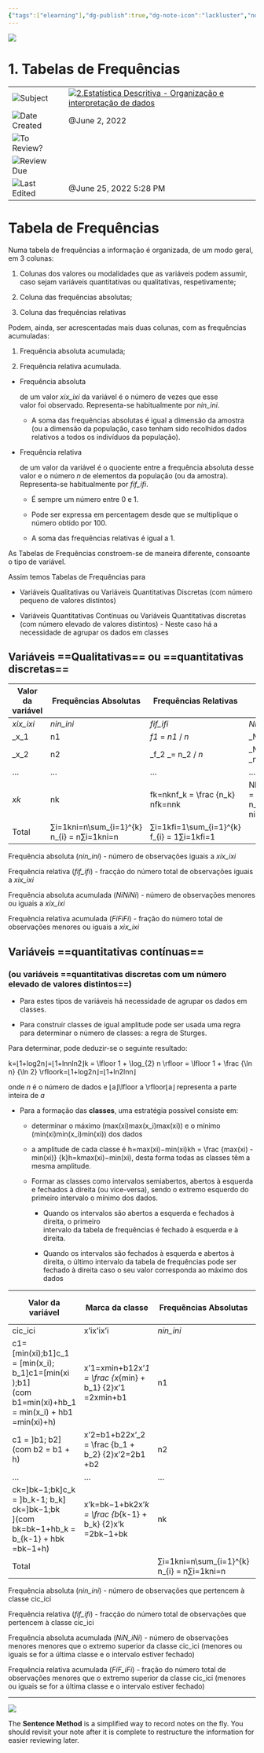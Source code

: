 ```yaml
---
{"tags":["elearning"],"dg-publish":true,"dg-note-icon":"lackluster","noteIcon":"lackluster","permalink":"/04-resources-material-para-zettel/elearning/1-tabelas-de-frequencias/","dgPassFrontmatter":true,"created":"2025-10-16T10:21:37.953+01:00","updated":"2025-10-24T16:01:32.730+01:00"}
---
```



![](Dashboard/Attachments/icons_notes--sentence%203.png)

# 1. Tabelas de Frequências

|   |   |
|---|---|
|![](Dashboard/Attachments/arrow-northeast_gray%201174.svg)Subject|[![](Dashboard/Attachments/icons_graduate%203.png)2.Estatística Descritiva - Organização e interpretação de dados](../Subjects/2%20Estat%C3%ADstica%20Descritiva%20-%20Organiza%C3%A7%C3%A3o%20e%20interpret%20179774eadd644777924295c57b6ce4f5.html)|
|![](Dashboard/Attachments/calendar_gray%201237.svg)Date Created|@June 2, 2022|
|![](Dashboard/Attachments/checkmark-square_gray%20655.svg)To Review?||
|![](Dashboard/Attachments/formula_gray%20474.svg)Review Due||
|![](Dashboard/Attachments/clock_gray%20106.svg)Last Edited|@June 25, 2022 5:28 PM|

# Tabela de Frequências

Numa tabela de frequências a informação é organizada, de um modo geral, em 3 colunas:

1. Colunas dos valores ou modalidades que as variáveis podem assumir, caso sejam variáveis quantitativas ou qualitativas, respetivamente;

2. Coluna das frequências absolutas;

3. Coluna das frequências relativas

Podem, ainda, ser acrescentadas mais duas colunas, com as frequências acumuladas:

1. Frequência absoluta acumulada;

2. Frequência relativa acumulada.

- Frequência absoluta
    
    de um valor _xix_ixi​_﻿ da variável é o número de vezes que esse  
    valor foi observado. Representa-se habitualmente por _nin_ini​_﻿.
    
    - A soma das frequências absolutas é igual a dimensão da amostra (ou a dimensão da população, caso tenham sido recolhidos dados relativos a todos os indivíduos da população).
    

- Frequência relativa
    
    de um valor da variável é o quociente entre a frequência absoluta desse valor e o número _n_ de elementos da população (ou da amostra).  
    Representa-se habitualmente por _fif_ifi​_﻿.
    
    - É sempre um número entre 0 e 1.
    
    - Pode ser expressa em percentagem desde que se multiplique o número obtido por 100.
    
    - A soma das frequências relativas é igual a 1.
    

As Tabelas de Frequências constroem-se de maneira diferente, consoante o tipo de variável.

Assim temos Tabelas de Frequências para

- Variáveis Qualitativas ou Variáveis Quantitativas Discretas (com número pequeno de valores distintos)

- Variáveis Quantitativas Contínuas ou Variáveis Quantitativas discretas (com número elevado de valores distintos) - Neste caso há a necessidade de agrupar os dados em classes

## Variáveis ==**Qualitativas**== ou **==quantitativas discretas==**

|Valor da variável|Frequências Absolutas|Frequências Relativas|Frequências Absolutas Acumuladas|Frequências Relativas Acumuladas|
|---|---|---|---|---|
|_xix_ixi​_|_nin_ini​_|_fif_ifi​_|_NiN_iNi​_|_FiF_iFi​_|
|_x_1|n1|_f1_ = _n1_ / _n_|_N_1 = _n_1|_F_1 = _f_1|
|_x_2|n2|_f_2 _= n_2 / _n_|_N_2 = _n_1 + _n_2|_F_2 = _f_1 + _f_2|
|…|…|…|…|…|
|_xk_|nk|fk=nknf_k = \frac {n_k} nfk​=nnk​​|Nk=∑i=1kni=nN_k = \sum_{i = 1}^{k} n_i = nNk​=∑i=1k​ni​=n|_Fk=∑i=1kfi=1F_k = \sum_{i=1}^{k} f_i = 1Fk​=∑i=1k​fi​=1_|
|Total|∑i=1kni=n\sum_{i=1}^{k} n_{i} = n∑i=1k​ni​=n|∑i=1kfi=1\sum_{i=1}^{k} f_{i} = 1∑i=1k​fi​=1|||

Frequência absoluta (_nin_ini​_﻿) - número de observações iguais a _xix_ixi​_﻿

Frequência relativa (_fif_ifi​_﻿) - fracção do número total de observações iguais a _xix_ixi​_﻿

Frequência absoluta acumulada (_NiNiNi_﻿) - número de observações menores ou iguais a _xix_ixi​_﻿

Frequência relativa acumulada (_FiFiFi_﻿) - fração do número total de observações menores ou iguais a _xix_ixi​_﻿

## Variáveis ==quantitativas contínuas==

### (ou variáveis ==quantitativas discretas com um número elevado de valores distintos==)

- Para estes tipos de variáveis há necessidade de agrupar os dados em classes.

- Para construir classes de igual amplitude pode ser usada uma regra para determinar o número de classes: a regra de Sturges.

Para determinar, pode deduzir-se o seguinte resultado:

k=⌊1+log⁡2n⌋=⌊1+ln⁡nln⁡2⌋k = \lfloor 1 + \log_{2} n \rfloor = \lfloor 1 + \frac {\ln n} {\ln 2} \rfloork=⌊1+log2​n⌋=⌊1+ln2lnn​⌋﻿

onde _n_ é o número de dados e ⌊a⌋\lfloor a \rfloor⌊a⌋﻿ representa a parte inteira de _a_

- Para a formação das **classes**, uma estratégia possível consiste em:
    
    - determinar o máximo (max(xi)max(x_i)max(xi​)﻿) e o mínimo (min(xi)min(x_i)min(xi​)﻿) dos dados
    
    - a amplitude de cada classe é h=max(xi)−min(xi)kh = \frac {max(xi) - min(xi)} {k}h=kmax(xi)−min(xi)​﻿, desta forma todas as classes têm a mesma amplitude.
    
    - Formar as classes como intervalos semiabertos, abertos à esquerda e fechados à direita (ou vice-versa), sendo o extremo esquerdo do primeiro intervalo o mínimo dos dados.
        
        - Quando os intervalos são abertos a esquerda e fechados à direita, o primeiro  
            intervalo da tabela de frequências é fechado à esquerda e à direita.
        
        - Quando os intervalos são fechados à esquerda e abertos à direita, o último intervalo da tabela de frequências pode ser fechado à direita caso o seu valor corresponda ao máximo dos dados

|Valor da variável|Marca da classe|Frequências Absolutas|Frequências Relativas|Frequências Absolutas Acumuladas|Frequências Relativas Acumuladas|
|---|---|---|---|---|---|
|cic_ici​|x’ix’ix’i|_nin_ini​_|_fif_ifi​_|_NiN_iNi​_|_FiF_iFi​_|
|c1=[min(xi);b1]c_1 = [min(x_i); b_1]c1​=[min(xi​);b1​]﻿  <br>(com b1=min(xi)+hb_1 = min(x_i) + hb1​=min(xi​)+h﻿)|x’1=xmin+b12x’_1 = \frac {x_{min} + b_1} {2}x’1​=2xmin​+b1​​|n1|_f1=n1nf_1 = \frac{n1}{n}f1​=nn1​_|_N_1 = _n_1|_F_1 = _f_1|
|c1 = ]b1; b2]  <br>(com b2 = b1 + h)|x’2=b1+b22x’_2 = \frac {b_1 + b_2} {2}x’2​=2b1​+b2​​|n2|_f2=n2nf_2 = \frac{n2}{n}f2​=nn2​_|_N_2 = _n_1 + _n_2|_F_2 = _f_1 + _f_2|
|…|…|…|…|…|…|
|ck=]bk−1;bk]c_k = ]b_k-1; b_k] ck​=]bk​−1;bk​]﻿(com bk=bk−1+hb_k = b_{k-1} + hbk​=bk−1​+h﻿)|x’k=bk−1+bk2x’_k = \frac {b_{k-1} + b_k} {2}x’k​=2bk−1​+bk​​|nk|fk=nknf_k = \frac{n_k}{n}fk​=nnk​​|Nk=∑i=1kni=nN_k = \sum_{i = 1}^{k} n_i = nNk​=∑i=1k​ni​=n|Fk=∑i=1kfi=1F_k = \sum_{i = 1}^{k} f_i = 1Fk​=∑i=1k​fi​=1|
|Total||∑i=1kni=n\sum_{i=1}^{k} n_{i} = n∑i=1k​ni​=n|∑i=1kfi=1\sum_{i=1}^{k} f_{i} = 1∑i=1k​fi​=1|n/a|n/a|

Frequência absoluta (_nin_ini​_﻿) - número de observações que pertencem à classe cic_ici​﻿

Frequência relativa (_fif_ifi​_﻿) - fracção do número total de observações que pertencem à classe cic_ici​﻿

Frequência absoluta acumulada (_NiN_iNi​_﻿) - número de observações menores menores que o extremo superior da classe cic_ici​﻿ (menores ou iguais se for a última classe e o intervalo estiver fechado)

Frequência relativa acumulada (_FiF_iFi​_﻿) - fração do número total de observações menores que o extremo superior da classe cic_ici​﻿ (menores ou iguais se for a última classe e o intervalo estiver fechado)

---

![](Dashboard/Attachments/icons_questions%203.png)

The **Sentence Method** is a simplified way to record notes on the fly. You should revisit your note after it is complete to restructure the information for easier reviewing later.